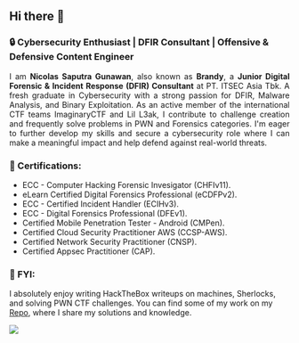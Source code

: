 ## Hi there 👋

### 🔒 Cybersecurity Enthusiast | DFIR Consultant | Offensive & Defensive Content Engineer

<p align="justify"> I am <b>Nicolas Saputra Gunawan</b>, also known as <b>Brandy</b>, a <b>Junior Digital Forensic & Incident Response (DFIR) Consultant</b> at PT. ITSEC Asia Tbk. A fresh graduate in Cybersecurity with a strong passion for DFIR, Malware Analysis, and Binary Exploitation. As an active member of the international CTF teams ImaginaryCTF and Lil L3ak, I contribute to challenge creation and frequently solve problems in PWN and Forensics categories. I'm eager to further develop my skills and secure a cybersecurity role where I can make a meaningful impact and help defend against real-world threats. </p>

### 📜 Certifications:
- ECC - Computer Hacking Forensic Invesigator (CHFIv11).
- eLearn Certified Digital Forensics Professional (eCDFPv2).
- ECC - Certified Incident Handler (ECIHv3).
- ECC - Digital Forensics Professional (DFEv1).
- Certified Mobile Penetration Tester - Android (CMPen).
- Certified Cloud Security Practitioner AWS (CCSP-AWS).
- Certified Network Security Practitioner (CNSP).
- Certified Appsec Practitioner (CAP).

### 🎯 FYI:

I absolutely enjoy writing HackTheBox writeups on machines, Sherlocks, and solving PWN CTF challenges. You can find some of my work on my [Repo](https://github.com/jon-brandy/hackthebox), where I share my solutions and knowledge.

<p align="left">
<img src = "https://github-readme-stats.vercel.app/api/top-langs/?username=jon-brandy&layout=compact"/>
</p>




